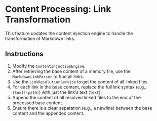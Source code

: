 # Content Processing: Link Transformation

This feature updates the content injection engine to handle the transformation of Markdown links.

## Instructions

1.  Modify the `ContentInjectionEngine`.
2.  After retrieving the base content of a memory file, use the `MarkdownLinkParser` to find all links.
3.  Use the `LinkResolutionService` to get the content of all linked files.
4.  For each link in the base content, replace the full link syntax (e.g., `[text](path)`) with just the link's text (`text`).
5.  Append the content of all resolved linked files to the end of the processed base content.
6.  Ensure there is a clear separation (e.g., a newline) between the base content and the appended content.
